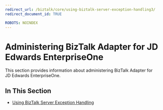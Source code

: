 ```yaml
---
redirect_url: /biztalk/core/using-biztalk-server-exception-handling3/
redirect_document_id: TRUE

ROBOTS: NOINDEX
--- 
```

# Administering BizTalk Adapter for JD Edwards EnterpriseOne
This section provides information about administering BizTalk Adapter for JD Edwards EnterpriseOne.  
  
## In This Section  
  
-   [Using BizTalk Server Exception Handling](../core/using-biztalk-server-exception-handling3.md)